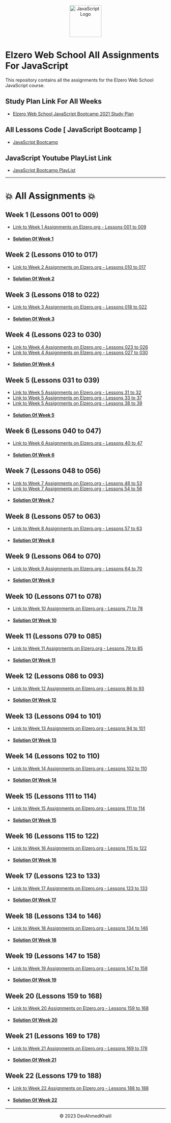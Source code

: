 <div align="center">
  <img src="https://upload.wikimedia.org/wikipedia/commons/6/6a/JavaScript-logo.png" alt="JavaScript Logo" width="100" height="100">
</div>

# Elzero Web School All Assignments For JavaScript

This repository contains all the assignments for the Elzero Web School JavaScript course.

## Study Plan Link For All Weeks

- [Elzero Web School JavaScript Bootcamp 2021 Study Plan](https://elzero.org/study/javascript-bootcamp-2021-study-plan/)

## All Lessons Code [ JavaScript Bootcamp ]

- [ JavaScript Bootcamp ](https://elzero.org/category/courses/javascript-bootcamp/)

## JavaScript Youtube PlayList Link

- [ JavaScript Bootcamp PlayList ](https://www.youtube.com/playlist?list=PLDoPjvoNmBAx3kiplQR_oeDqLDBUDYwVv)

---

# 💥 All Assignments 💥

## Week 1 (Lessons 001 to 009)

- [Link to Week 1 Assignments on Elzero.org - Lessons 001 to 009](https://elzero.org/javascript-bootcamp-assignments-lesson-from-001-to-009/)
- #### [Solution Of Week 1](https://github.com/DevAhmedKhalil/Elzero-JavaScript-Assignments/tree/Week-1)

## Week 2 (Lessons 010 to 017)

- [Link to Week 2 Assignments on Elzero.org - Lessons 010 to 017](https://elzero.org/javascript-bootcamp-assignments-lesson-from-010-to-017/)
- #### [Solution Of Week 2](https://github.com/DevAhmedKhalil/Elzero-JavaScript-Assignments/tree/Week-2)

## Week 3 (Lessons 018 to 022)

- [Link to Week 3 Assignments on Elzero.org - Lessons 018 to 022](https://elzero.org/javascript-bootcamp-assignments-lesson-from-018-to-022/)
- #### [Solution Of Week 3](https://github.com/DevAhmedKhalil/Elzero-JavaScript-Assignments/tree/Week-3)

## Week 4 (Lessons 023 to 030)

- [Link to Week 4 Assignments on Elzero.org - Lessons 023 to 026](https://elzero.org/javascript-bootcamp-assignments-lesson-from-023-to-026/)
- [Link to Week 4 Assignments on Elzero.org - Lessons 027 to 030](https://elzero.org/javascript-bootcamp-assignments-lesson-from-027-to-030/)
- #### [Solution Of Week 4](https://github.com/DevAhmedKhalil/Elzero-JavaScript-Assignments/tree/Week-4)

## Week 5 (Lessons 031 to 039)

- [Link to Week 5 Assignments on Elzero.org - Lessons 31 to 32](https://elzero.org/javascript-bootcamp-assignments-lesson-from-031-to-032/)
- [Link to Week 5 Assignments on Elzero.org - Lessons 33 to 37](https://elzero.org/javascript-bootcamp-assignments-lesson-from-033-to-037/)
- [Link to Week 5 Assignments on Elzero.org - Lessons 38 to 39](https://elzero.org/javascript-bootcamp-assignments-lesson-from-038-to-039/)
- #### [Solution Of Week 5](https://github.com/DevAhmedKhalil/Elzero-JavaScript-Assignments/tree/Week-5)

## Week 6 (Lessons 040 to 047)

- [Link to Week 6 Assignments on Elzero.org - Lessons 40 to 47](https://elzero.org/javascript-bootcamp-assignments-lesson-from-040-to-047/)
- #### [Solution Of Week 6](https://github.com/DevAhmedKhalil/Elzero-JavaScript-Assignments/tree/Week-6)

## Week 7 (Lessons 048 to 056)

- [Link to Week 7 Assignments on Elzero.org - Lessons 48 to 53](https://elzero.org/javascript-bootcamp-assignments-lesson-from-048-to-053/)
- [Link to Week 7 Assignments on Elzero.org - Lessons 54 to 56](https://elzero.org/javascript-bootcamp-assignments-lesson-from-054-to-056/)
- #### [Solution Of Week 7](https://github.com/DevAhmedKhalil/Elzero-JavaScript-Assignments/tree/Week-7)

## Week 8 (Lessons 057 to 063)

- [Link to Week 8 Assignments on Elzero.org - Lessons 57 to 63](https://elzero.org/javascript-bootcamp-assignments-lesson-from-057-to-063/)
- #### [Solution Of Week 8](https://github.com/DevAhmedKhalil/Elzero-JavaScript-Assignments/tree/Week-8)

## Week 9 (Lessons 064 to 070)

- [Link to Week 9 Assignments on Elzero.org - Lessons 64 to 70](https://elzero.org/javascript-bootcamp-assignments-lesson-from-064-to-070/)
- #### [Solution Of Week 9](https://github.com/DevAhmedKhalil/Elzero-JavaScript-Assignments/tree/Week-9)

## Week 10 (Lessons 071 to 078)

- [Link to Week 10 Assignments on Elzero.org - Lessons 71 to 78](https://elzero.org/javascript-bootcamp-assignments-lesson-from-071-to-078/)
- #### [Solution Of Week 10](https://github.com/DevAhmedKhalil/Elzero-JavaScript-Assignments/tree/Week-10)

## Week 11 (Lessons 079 to 085)

- [Link to Week 11 Assignments on Elzero.org - Lessons 79 to 85](https://elzero.org/javascript-bootcamp-assignments-lesson-from-079-to-085/)
- #### [Solution Of Week 11](https://github.com/DevAhmedKhalil/Elzero-JavaScript-Assignments/tree/Week-11)

## Week 12 (Lessons 086 to 093)

- [Link to Week 12 Assignments on Elzero.org - Lessons 86 to 93](https://elzero.org/javascript-bootcamp-assignments-lesson-from-086-to-093/)
- #### [Solution Of Week 12](https://github.com/DevAhmedKhalil/Elzero-JavaScript-Assignments/tree/Week-12)

## Week 13 (Lessons 094 to 101)

- [Link to Week 13 Assignments on Elzero.org - Lessons 94 to 101](https://elzero.org/javascript-bootcamp-assignments-lesson-from-094-to-101/)
- #### [Solution Of Week 13](https://github.com/DevAhmedKhalil/Elzero-JavaScript-Assignments/tree/Week-13)

## Week 14 (Lessons 102 to 110)

- [Link to Week 14 Assignments on Elzero.org - Lessons 102 to 110](https://elzero.org/javascript-bootcamp-assignments-lesson-from-102-to-110/)
- #### [Solution Of Week 14](https://github.com/DevAhmedKhalil/Elzero-JavaScript-Assignments/tree/Week-14)

## Week 15 (Lessons 111 to 114)

- [Link to Week 15 Assignments on Elzero.org - Lessons 111 to 114](https://elzero.org/javascript-bootcamp-assignments-lesson-from-111-to-114/)
- #### [Solution Of Week 15](https://github.com/DevAhmedKhalil/Elzero-JavaScript-Assignments/tree/Week-15)

## Week 16 (Lessons 115 to 122)

- [Link to Week 16 Assignments on Elzero.org - Lessons 115 to 122](https://elzero.org/javascript-bootcamp-assignments-lesson-from-115-to-122/)
- #### [Solution Of Week 16](https://github.com/DevAhmedKhalil/Elzero-JavaScript-Assignments/tree/Week-16)

## Week 17 (Lessons 123 to 133)

- [Link to Week 17 Assignments on Elzero.org - Lessons 123 to 133](https://elzero.org/javascript-bootcamp-assignments-lesson-from-123-to-133/)
- #### [Solution Of Week 17](https://github.com/DevAhmedKhalil/Elzero-JavaScript-Assignments/tree/Week-17)

## Week 18 (Lessons 134 to 146)

- [Link to Week 18 Assignments on Elzero.org - Lessons 134 to 146](https://elzero.org/javascript-bootcamp-assignments-lesson-from-134-to-146/)
- #### [Solution Of Week 18](https://github.com/DevAhmedKhalil/Elzero-JavaScript-Assignments/tree/Week-18)

## Week 19 (Lessons 147 to 158)

- [Link to Week 19 Assignments on Elzero.org - Lessons 147 to 158](https://elzero.org/javascript-bootcamp-assignments-lesson-from-147-to-158/)
- #### [Solution Of Week 19](https://github.com/DevAhmedKhalil/Elzero-JavaScript-Assignments/tree/Week-19)

## Week 20 (Lessons 159 to 168)

- [Link to Week 20 Assignments on Elzero.org - Lessons 159 to 168](https://elzero.org/javascript-bootcamp-assignments-lesson-from-159-to-168/)
- #### [Solution Of Week 20](https://github.com/DevAhmedKhalil/Elzero-JavaScript-Assignments/tree/Week-20)

## Week 21 (Lessons 169 to 178)

- [Link to Week 21 Assignments on Elzero.org - Lessons 169 to 178](https://elzero.org/javascript-bootcamp-assignments-lesson-from-169-to-178/)
- #### [Solution Of Week 21](https://github.com/DevAhmedKhalil/Elzero-JavaScript-Assignments/tree/Week-21)

## Week 22 (Lessons 179 to 188)

- [Link to Week 22 Assignments on Elzero.org - Lessons 188 to 188](https://elzero.org/javascript-bootcamp-assignments-lesson-from-179-to-188/)
- #### [Solution Of Week 22](https://github.com/DevAhmedKhalil/Elzero-JavaScript-Assignments/tree/Week-22)

---
<div align="center">
  &copy; 2023 DevAhmedKhalil
</div>
